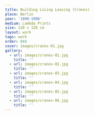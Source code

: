 ```yaml
---
title: Building Living Leaving (Cranes)
place: Berlin
year: '1999-1996'
medium: Lambda Prints
size: 120 x 120 cm
layout: work
tags: work
order: 044
cover: images/cranes-01.jpg
gallery:
  - url: images/cranes-01.jpg
    title: ''
  - url: images/cranes-02.jpg
    title: ''
  - url: images/cranes-03.jpg
    title: ''
  - url: images/cranes-04.jpg
    title: ''
  - url: images/cranes-05.jpg
    title: ''
  - url: images/cranes-06.jpg
    title: ''
---
```

